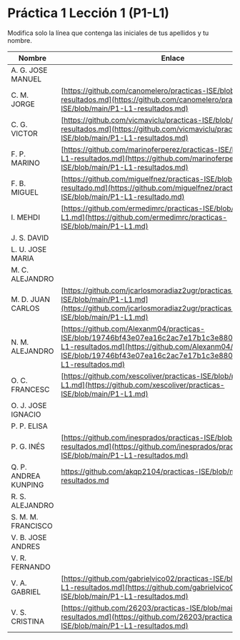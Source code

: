 # Práctica 1 Lección 1 (P1-L1)

Modifica solo la línea que contenga las iniciales de tus apellidos y tu nombre.

| Nombre       | Enlace                                                                   |
| --------------- | ---------------------------------------------------------- |
| A. G. JOSE MANUEL | <!--enlace-->                                                           |
| C. M. JORGE | [https://github.com/canomelero/practicas-ISE/blob/main/P1-L1-resultados.md](https://github.com/canomelero/practicas-ISE/blob/main/P1-L1-resultados.md)                                                          |
| C. G. VICTOR | [https://github.com/vicmaviclu/practicas-ISE/blob/main/P1-L1-resultados.md](https://github.com/vicmaviclu/practicas-ISE/blob/main/P1-L1-resultados.md)                                                           |
| F. P. MARINO | [https://github.com/marinoferperez/practicas-ISE/blob/main/P1-L1-resultados.md](https://github.com/marinoferperez/practicas-ISE/blob/main/P1-L1-resultados.md) |
| F. B. MIGUEL | [https://github.com/miguelfnez/practicas-ISE/blob/main/P1-L1-resultado.md](https://github.com/miguelfnez/practicas-ISE/blob/main/P1-L1-resultado.md) |
| I. MEHDI | [https://github.com/ermedimrc/practicas-ISE/blob/main/P1-L1.md](https://github.com/ermedimrc/practicas-ISE/blob/main/P1-L1.md)     |
| J. S. DAVID | <!--enlace-->                                                           |
| L. U. JOSE MARIA | <!--enlace-->                                                           |
| M. C. ALEJANDRO | <!--enlace-->                                                           |
| M. D. JUAN CARLOS | [https://github.com/jcarlosmoradiaz2ugr/practicas-ISE/blob/main/P1-L1.md](https://github.com/jcarlosmoradiaz2ugr/practicas-ISE/blob/main/P1-L1.md)|
| N. M. ALEJANDRO | [https://github.com/Alexanm04/practicas-ISE/blob/19746bf43e07ea16c2ac7e17b1c3e880d84a95c6/P1-L1-resultados.md](https://github.com/Alexanm04/practicas-ISE/blob/19746bf43e07ea16c2ac7e17b1c3e880d84a95c6/P1-L1-resultados.md)                                                           |
| O. C. FRANCESC | [https://github.com/xescoliver/practicas-ISE/blob/main/P1-L1.md](https://github.com/xescoliver/practicas-ISE/blob/main/P1-L1.md) |
| O. J. JOSE IGNACIO | <!--enlace-->                                                           |
| P. P. ELISA | <!--enlace-->                                                           |
| P. G. INÉS | [https://github.com/inesprados/practicas-ISE/blob/main/P1-L1-resultados.md](https://github.com/inesprados/practicas-ISE/blob/main/P1-L1-resultados.md)  |                                                   
| Q. P. ANDREA KUNPING | <!--enlace--> https://github.com/akqp2104/practicas-ISE/blob/main/P1-L1-resultados.md |
| R. S. ALEJANDRO | <!--enlace-->                                                           |
| S. M. M. FRANCISCO | <!--enlace-->                                                           |
| V. B. JOSE ANDRES | <!--enlace-->                                                           |
| V. R. FERNANDO | <!--enlace-->                                                           |
| V. A. GABRIEL | [https://github.com/gabrielvico02/practicas-ISE/blob/main/P1-L1-resultados.md](https://github.com/gabrielvico02/practicas-ISE/blob/main/P1-L1-resultados.md)                                                           |
| V. S. CRISTINA |[https://github.com/26203/practicas-ISE/blob/main/P1-L1-resultados.md](https://github.com/26203/practicas-ISE/blob/main/P1-L1-resultados.md)|
